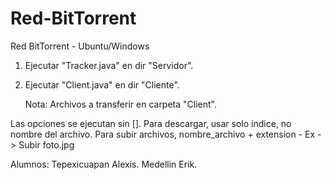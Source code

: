 # Red-BitTorrent
Red BitTorrent - Ubuntu/Windows 
1. Ejecutar "Tracker.java" en dir "Servidor".
2. Ejecutar "Client.java" en dir "Cliente".

   Nota: Archivos a transferir en carpeta "Client".

Las opciones se ejecutan sin [].
Para descargar, usar solo indice, no nombre del archivo.
Para subir archivos, nombre_archivo + extension - Ex -> Subir foto.jpg

Alumnos:
Tepexicuapan Alexis.
Medellin Erik.

